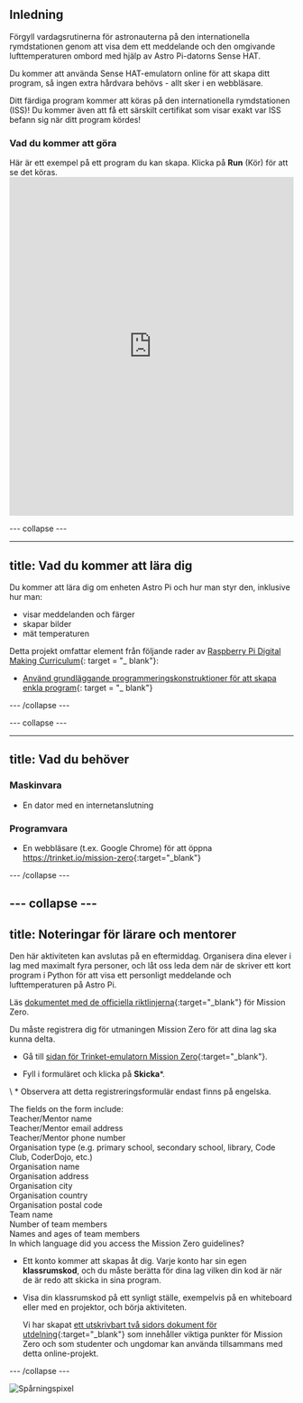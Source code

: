 ## Inledning

Förgyll vardagsrutinerna för astronauterna på den internationella rymdstationen genom att visa dem ett meddelande och den omgivande lufttemperaturen ombord med hjälp av Astro Pi-datorns Sense HAT.

Du kommer att använda Sense HAT-emulatorn online för att skapa ditt program, så ingen extra hårdvara behövs - allt sker i en webbläsare.

Ditt färdiga program kommer att köras på den internationella rymdstationen (ISS)! Du kommer även att få ett särskilt certifikat som visar exakt var ISS befann sig när ditt program kördes!

### Vad du kommer att göra

Här är ett exempel på ett program du kan skapa. Klicka på **Run** (Kör) för att se det köras. <iframe src="https://trinket.io/embed/python/069f6138f7?outputOnly=true&start=result" width="100%" height="600" frameborder="0" marginwidth="0" marginheight="0" allowfullscreen mark="crwd-mark"></iframe> 

\--- collapse \---

* * *

## title: Vad du kommer att lära dig

Du kommer att lära dig om enheten Astro Pi och hur man styr den, inklusive hur man:

+ visar meddelanden och färger
+ skapar bilder
+ mät temperaturen

Detta projekt omfattar element från följande rader av [Raspberry Pi Digital Making Curriculum](http://rpf.io/curriculum){: target = "_ blank"}:

+ [Använd grundläggande programmeringskonstruktioner för att skapa enkla program](https://curriculum.raspberrypi.org/programming/creator/){: target = "_ blank"}

\--- /collapse \---

\--- collapse \---

* * *

## title: Vad du behöver

### Maskinvara

+ En dator med en internetanslutning

### Programvara

+ En webbläsare (t.ex. Google Chrome) för att öppna <https://trinket.io/mission-zero>{:target="_blank"}

\--- /collapse \---

## \--- collapse \---

## title: Noteringar för lärare och mentorer

Den här aktiviteten kan avslutas på en eftermiddag. Organisera dina elever i lag med maximalt fyra personer, och låt oss leda dem när de skriver ett kort program i Python för att visa ett personligt meddelande och lufttemperaturen på Astro Pi.

Läs [dokumentet med de officiella riktlinjerna](https://astro-pi.org/wp-content/uploads/2018/09/Astro_Pi_Mission_Zero_Guidelines_2018_19_V12_pages.pdf){:target="_blank"} för Mission Zero.

Du måste registrera dig för utmaningen Mission Zero för att dina lag ska kunna delta.

+ Gå till [sidan för Trinket-emulatorn Mission Zero](https://trinket.io/mission-zero/register){:target="_blank"}.

+ Fyll i formuläret och klicka på **Skicka**\*.

\ * Observera att detta registreringsformulär endast finns på engelska.

The fields on the form include:  
Teacher/Mentor name  
Teacher/Mentor email address  
Teacher/Mentor phone number  
Organisation type (e.g. primary school, secondary school, library, Code Club, CoderDojo, etc.)  
Organisation name  
Organisation address  
Organisation city  
Organisation country  
Organisation postal code  
Team name  
Number of team members  
Names and ages of team members  
In which language did you access the Mission Zero guidelines?

+ Ett konto kommer att skapas åt dig. Varje konto har sin egen **klassrumskod**, och du måste berätta för dina lag vilken din kod är när de är redo att skicka in sina program.

+ Visa din klassrumskod på ett synligt ställe, exempelvis på en whiteboard eller med en projektor, och börja aktiviteten.
    
    Vi har skapat [ett utskrivbart två sidors dokument för utdelning](https://astro-pi.org/astro_pi_mission_zero_project_print_out_v10_print/){:target="_blank"} som innehåller viktiga punkter för Mission Zero och som studenter och ungdomar kan använda tillsammans med detta online-projekt.

\--- /collapse \---

![Spårningspixel](https://code.org/api/hour/begin_raspberrypi_astropi.png)